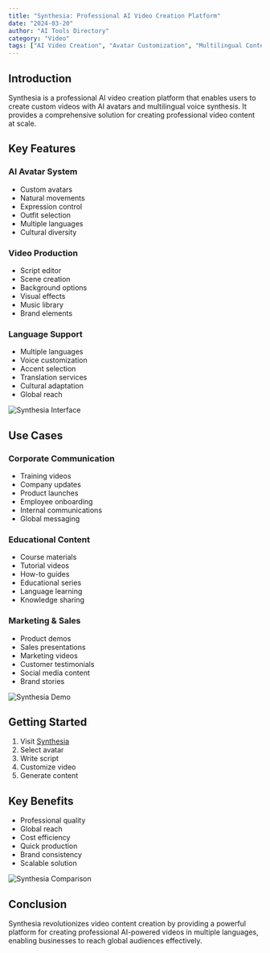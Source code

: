 ```yaml
---
title: "Synthesia: Professional AI Video Creation Platform"
date: "2024-03-20"
author: "AI Tools Directory"
category: "Video"
tags: ["AI Video Creation", "Avatar Customization", "Multilingual Content"]
---
```


## Introduction

Synthesia is a professional AI video creation platform that enables users to create custom videos with AI avatars and multilingual voice synthesis. It provides a comprehensive solution for creating professional video content at scale.

## Key Features

### AI Avatar System
- Custom avatars
- Natural movements
- Expression control
- Outfit selection
- Multiple languages
- Cultural diversity

### Video Production
- Script editor
- Scene creation
- Background options
- Visual effects
- Music library
- Brand elements

### Language Support
- Multiple languages
- Voice customization
- Accent selection
- Translation services
- Cultural adaptation
- Global reach

![Synthesia Interface](/imgs/synthesia/interface.jpg)

## Use Cases

### Corporate Communication
- Training videos
- Company updates
- Product launches
- Employee onboarding
- Internal communications
- Global messaging

### Educational Content
- Course materials
- Tutorial videos
- How-to guides
- Educational series
- Language learning
- Knowledge sharing

### Marketing & Sales
- Product demos
- Sales presentations
- Marketing videos
- Customer testimonials
- Social media content
- Brand stories

![Synthesia Demo](/imgs/synthesia/demo.jpg)

## Getting Started

1. Visit [Synthesia](https://synthesia.io)
2. Select avatar
3. Write script
4. Customize video
5. Generate content

## Key Benefits

- Professional quality
- Global reach
- Cost efficiency
- Quick production
- Brand consistency
- Scalable solution

![Synthesia Comparison](/imgs/synthesia/comparison.jpg)

## Conclusion

Synthesia revolutionizes video content creation by providing a powerful platform for creating professional AI-powered videos in multiple languages, enabling businesses to reach global audiences effectively. 